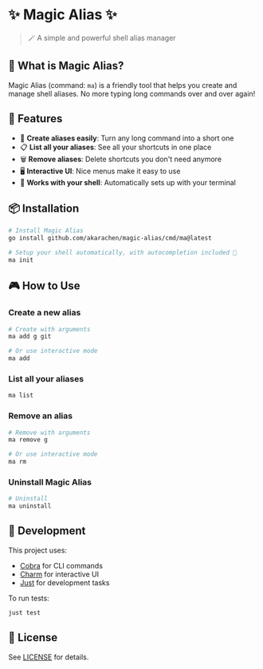 # ✨ Magic Alias ✨

> 🪄 A simple and powerful shell alias manager

## 🌟 What is Magic Alias?

Magic Alias (command: `ma`) is a friendly tool that helps you create and manage shell aliases. No more typing long commands over and over again!

## 🚀 Features

- 📝 **Create aliases easily**: Turn any long command into a short one
- 📋 **List all your aliases**: See all your shortcuts in one place
- 🗑️ **Remove aliases**: Delete shortcuts you don't need anymore
- 🖥️ **Interactive UI**: Nice menus make it easy to use
- 🔄 **Works with your shell**: Automatically sets up with your terminal

## 📦 Installation

```bash
# Install Magic Alias
go install github.com/akarachen/magic-alias/cmd/ma@latest

# Setup your shell automatically, with autocompletion included 🔋
ma init
```

## 🎮 How to Use

### Create a new alias

```bash
# Create with arguments
ma add g git

# Or use interactive mode
ma add
```

### List all your aliases

```bash
ma list
```

### Remove an alias

```bash
# Remove with arguments
ma remove g

# Or use interactive mode
ma rm
```

### Uninstall Magic Alias

```bash
# Uninstall
ma uninstall
```

## 🧰 Development

This project uses:
- [Cobra](https://github.com/spf13/cobra) for CLI commands
- [Charm](https://github.com/charmbracelet/huh) for interactive UI
- [Just](https://github.com/casey/just) for development tasks

To run tests:

```bash
just test
```

## 📄 License

See [LICENSE](LICENSE) for details.
